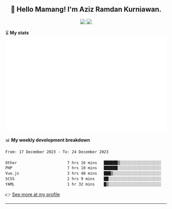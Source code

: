 <h2 align="center">👋 Hello Mamang! I'm Aziz Ramdan Kurniawan.</h2>  
<p align="center">
  <img src="https://komarev.com/ghpvc/?username=azizramdan">
  <img src="https://wakatime.com/badge/user/90056fa0-4c31-4eca-954e-2a3ac05896f9.svg">
</p>
    
⏳ **My stats**  
![](https://raw.githubusercontent.com/azizramdan/github-stats/master/generated/overview.svg#gh-dark-mode-only)

📊 **My weekly development breakdown**
<!--START_SECTION:waka-->

```txt
From: 17 December 2023 - To: 24 December 2023

Other                      7 hrs 16 mins   ██████▒░░░░░░░░░░░░░░░░░░   24.85 %
PHP                        7 hrs 10 mins   ██████░░░░░░░░░░░░░░░░░░░   24.51 %
Vue.js                     3 hrs 48 mins   ███▒░░░░░░░░░░░░░░░░░░░░░   13.02 %
SCSS                       2 hrs 9 mins    ██░░░░░░░░░░░░░░░░░░░░░░░   07.38 %
YAML                       1 hr 32 mins    █▒░░░░░░░░░░░░░░░░░░░░░░░   05.26 %
```

<!--END_SECTION:waka-->
👉 [See more at my profile](https://wakatime.com/@azizramdan)
***
